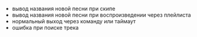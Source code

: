 * вывод названия новой песни при скипе
* вывод названия новой песни при воспроизведении через плейлиста
* нормальный выход через команду или таймаут
* ошибка при поиске трека